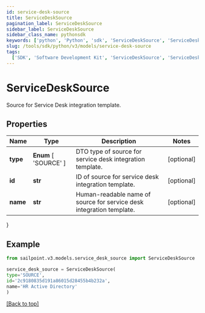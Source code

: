 ```yaml
---
id: service-desk-source
title: ServiceDeskSource
pagination_label: ServiceDeskSource
sidebar_label: ServiceDeskSource
sidebar_class_name: pythonsdk
keywords: ['python', 'Python', 'sdk', 'ServiceDeskSource', 'ServiceDeskSource']
slug: /tools/sdk/python/v3/models/service-desk-source
tags:
  ['SDK', 'Software Development Kit', 'ServiceDeskSource', 'ServiceDeskSource']
---
```


# ServiceDeskSource

Source for Service Desk integration template.

## Properties

| Name | Type | Description | Notes |
| --- | --- | --- | --- |
| **type** | **Enum** [ 'SOURCE' ] | DTO type of source for service desk integration template. | [optional] |
| **id** | **str** | ID of source for service desk integration template. | [optional] |
| **name** | **str** | Human-readable name of source for service desk integration template. | [optional] |

}

## Example

```python
from sailpoint.v3.models.service_desk_source import ServiceDeskSource

service_desk_source = ServiceDeskSource(
type='SOURCE',
id='2c9180835d191a86015d28455b4b232a',
name='HR Active Directory'
)

```

[[Back to top]](#)
